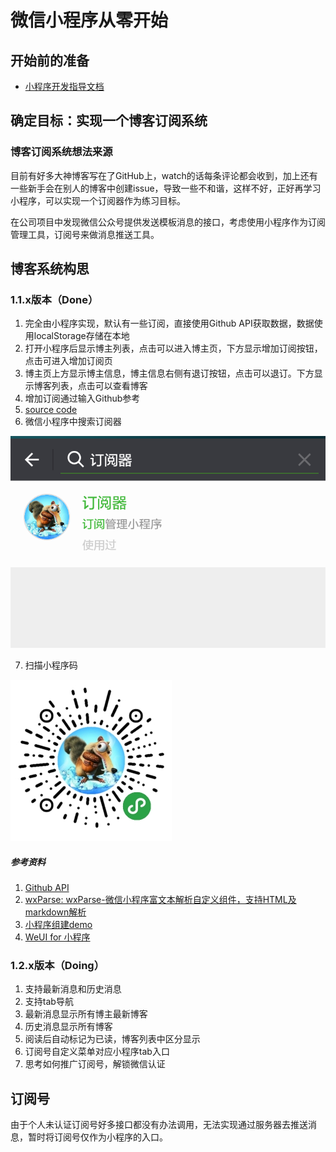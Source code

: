 # 微信小程序从零开始

## 开始前的准备
- [小程序开发指导文档](https://mp.weixin.qq.com/debug/wxadoc/dev/)

## 确定目标：实现一个博客订阅系统
### 博客订阅系统想法来源
目前有好多大神博客写在了GitHub上，watch的话每条评论都会收到，加上还有一些新手会在别人的博客中创建issue，导致一些不和谐，这样不好，正好再学习小程序，可以实现一个订阅器作为练习目标。

在公司项目中发现微信公众号提供发送模板消息的接口，考虑使用小程序作为订阅管理工具，订阅号来做消息推送工具。

## 博客系统构思
### 1.1.x版本（Done）
1. 完全由小程序实现，默认有一些订阅，直接使用Github API获取数据，数据使用localStorage存储在本地
2. 打开小程序后显示博主列表，点击可以进入博主页，下方显示增加订阅按钮，点击可进入增加订阅页
3. 博主页上方显示博主信息，博主信息右侧有退订按钮，点击可以退订。下方显示博客列表，点击可以查看博客
4. 增加订阅通过输入Github参考
5. [source code](https://github.com/gtUserName/goblin-gaboratory/releases/tag/1.1.0)
6. 微信小程序中搜索订阅器

![微信小程序中搜索订阅器](./img/search-wxapp.png)

7. 扫描小程序码

![小程序码](./img/wxapp-code.jpg)

##### 参考资料
1. [Github API](https://developer.github.com/v3/)
2. [wxParse: wxParse-微信小程序富文本解析自定义组件，支持HTML及markdown解析](https://github.com/icindy/wxParse)
3. [小程序组建demo](https://mp.weixin.qq.com/debug/wxadoc/dev/demo.html)
4. [WeUI for 小程序](https://github.com/weui/weui-wxss)

### 1.2.x版本（Doing）
1. 支持最新消息和历史消息
2. 支持tab导航
3. 最新消息显示所有博主最新博客
4. 历史消息显示所有博客
5. 阅读后自动标记为已读，博客列表中区分显示
6. 订阅号自定义菜单对应小程序tab入口
7. 思考如何推广订阅号，解锁微信认证

## 订阅号
由于个人未认证订阅号好多接口都没有办法调用，无法实现通过服务器去推送消息，暂时将订阅号仅作为小程序的入口。